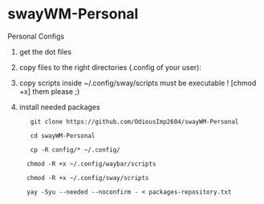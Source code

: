 # swayWM-Personal
Personal Configs

 1) get the dot files
 
 2) copy files to the right directories (.config of your user):
 
 3) copy scripts inside ~/.config/sway/scripts must be executable ! [chmod +x] them please ;)
 
 4) install needed packages

           git clone https://github.com/OdiousImp2604/swayWM-Personal

           cd swayWM-Personal

           cp -R config/* ~/.config/

          chmod -R +x ~/.config/waybar/scripts

          chmod -R +x ~/.config/sway/scripts

          yay -Syu --needed --noconfirm - < packages-repository.txt
